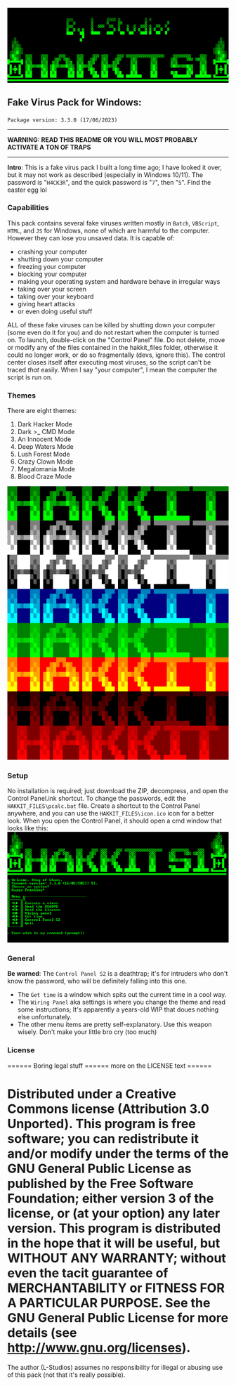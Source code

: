 ![header](HAKKIT_FILES/files/header.png)

## Fake Virus Pack for Windows:
`Package version: 3.3.0 (17/06/2023)`
<hr>

**WARNING: READ THIS README OR YOU WILL MOST PROBABLY ACTIVATE A TON OF TRAPS**
<hr>

**Intro**: This is a fake virus pack I built a long time ago; I have looked it over, but it may not work as described (especially in Windows 10/11). The password is "`H4CK3R`", and the quick password is "`7`", then "`5`". Find the easter egg lol

### Capabilities
This pack contains several fake viruses written mostly in `Batch`, `VBScript`, `HTML`, and `JS` for Windows, none of which are harmful to the computer. However they can lose you unsaved data. It is capable of:
- crashing your computer
- shutting down your computer
- freezing your computer
- blocking your computer
- making your operating system and hardware behave in irregular ways
- taking over your screen
- taking over your keyboard
- giving heart attacks
- or even doing useful stuff

ALL of these fake viruses can be killed by shutting down your computer (some even do it for you) and do not restart when the computer is turned on.
To launch, double-click on the "Control Panel" file. Do not delete, move or modify any of the files contained in the hakkit_files folder, otherwise it could no longer work, or do so fragmentally (devs, ignore this). The control center closes itself after executing most viruses, so the script can't be traced _that_ easily.
When I say "your computer", I mean the computer the script is run on.

### Themes
There are eight themes:
1. Dark Hacker Mode
2. Dark >_ CMD Mode
3. An Innocent Mode
4. Deep Waters Mode
5. Lush Forest Mode
6. Crazy Clown Mode
7. Megalomania Mode
8. Blood Craze Mode

![Compiled screenshot of the eight themes](HAKKIT_FILES/files/8themes.png)

### Setup
No installation is required; just download the ZIP, decompress, and open the Control Panel.ink shortcut. To change the passwords, edit the `HAKKIT_FILES\pcalc.bat` file.
Create a shortcut to the Control Panel anywhere, and you can use the `HAKKIT_FILES\icon.ico` icon for a better look. When you open the Control Panel, it should open a cmd window that looks like this:
![screenshot of the control panel](HAKKIT_FILES/files/screenshot.png)

### General
**Be warned**: The `Control Panel S2` is a deathtrap; it's for intruders who don't know the password, who will be definitely falling into this one.
- The `Get time` is a window which spits out the current time in a cool way.
- The `Wiring Panel` aka settings is where you change the theme and read some instructions; It's apparently a years-old WIP that doues nothing else unfortunately.
- The other menu items are pretty self-explanatory.
Use this weapon wisely.
Don't make your little bro cry (too much)

### License
====== Boring legal stuff ====== more on the LICENSE text ======

Distributed under a Creative Commons license (Attribution 3.0 Unported).
This program is free software; you can redistribute it and/or 
modify under the terms of the GNU General Public License as
 published by the Free Software Foundation; either version 3 of the 
license, or (at your option) any later version. 
This program is distributed in the hope that it will be useful, 
but WITHOUT ANY WARRANTY; without even the tacit guarantee of 
MERCHANTABILITY or FITNESS FOR A PARTICULAR PURPOSE. 
See the GNU General Public License for more details (see http://www.gnu.org/licenses).
====================================================================

The author (L-Studios) assumes no responsibility for illegal or abusing use of this pack (not that it's really possible).
